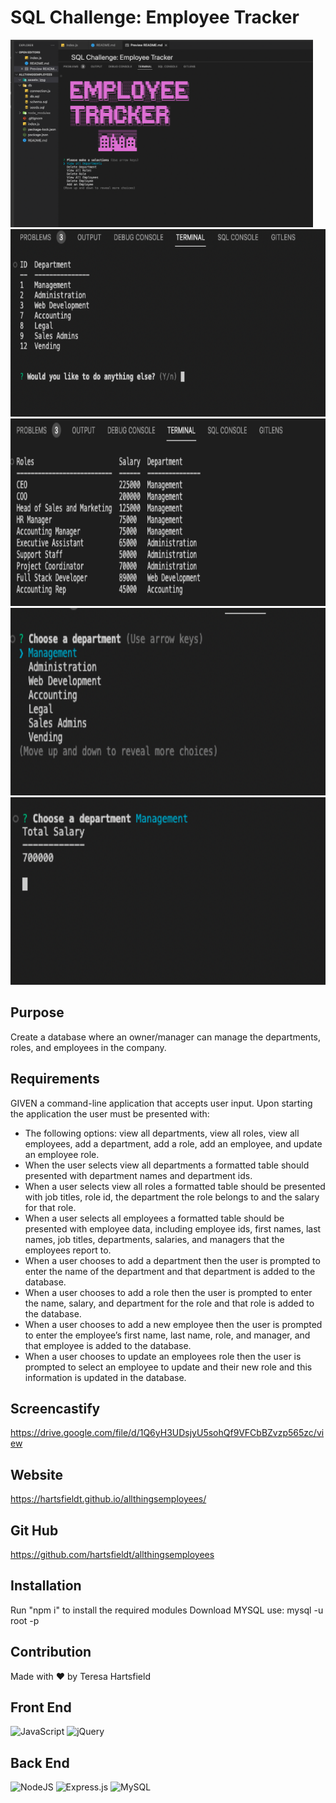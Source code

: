 # SQL Challenge: Employee Tracker

<img src="./assets/img/mainmenu.png" alt="screenshot of employee database" height="300px"/>
<img src="./assets/img/viewdept.png" alt="screenshot of employee database" height="300px"/>
<img src="./assets/img/viewroles.png" alt="screenshot of employee database" height="300px"/>
<img src="./assets/img/viewdeptbudget.png" alt="screenshot of employee database" height="300px"/>
<img src="./assets/img/deptbudget.png" alt="screenshot of employee database" height="300px"/>

## Purpose

Create a database where an owner/manager can manage the departments, roles, and employees in the company.

## Requirements

GIVEN a command-line application that accepts user input. Upon starting the application the user must be presented with:

- The following options: view all departments, view all roles, view all employees, add a department, add a role, add an employee, and update an employee role.
- When the user selects view all departments a formatted table should presented with department names and department ids.
- When a user selects view all roles a formatted table should be presented with job titles, role id, the department the role belongs to and the salary for that role.
- When a user selects all employees a formatted table should be presented with employee data, including employee ids, first names, last names, job titles, departments, salaries, and managers that the employees report to.
- When a user chooses to add a department then the user is prompted to enter the name of the department and that department is added to the database.
- When a user chooses to add a role then the user is prompted to enter the name, salary, and department for the role and that role is added to the database.
- When a user chooses to add a new employee then the user is prompted to enter the employee’s first name, last name, role, and manager, and that employee is added to the database.
- When a user chooses to update an employees role then the user is prompted to select an employee to update and their new role and this information is updated in the database.

## Screencastify

https://drive.google.com/file/d/1Q6yH3UDsjyU5sohQf9VFCbBZvzp565zc/view

## Website

https://hartsfieldt.github.io/allthingsemployees/

## Git Hub

https://github.com/hartsfieldt/allthingsemployees

## Installation

Run "npm i" to install the required modules
Download MYSQL use: mysql -u root -p

## Contribution

Made with ❤️ by Teresa Hartsfield

## Front End

![JavaScript](https://img.shields.io/badge/javascript-%23323330.svg?style=for-the-badge&logo=javascript&logoColor=%23F7DF1E)
![jQuery](https://img.shields.io/badge/jquery-%230769AD.svg?style=for-the-badge&logo=jquery&logoColor=white)

## Back End

![NodeJS](https://img.shields.io/badge/node.js-6DA55F?style=for-the-badge&logo=node.js&logoColor=white)
![Express.js](https://img.shields.io/badge/express.js-%23404d59.svg?style=for-the-badge&logo=express&logoColor=%2361DAFB)
![MySQL](https://img.shields.io/badge/mysql-%2300f.svg?style=for-the-badge&logo=mysql&logoColor=white)
